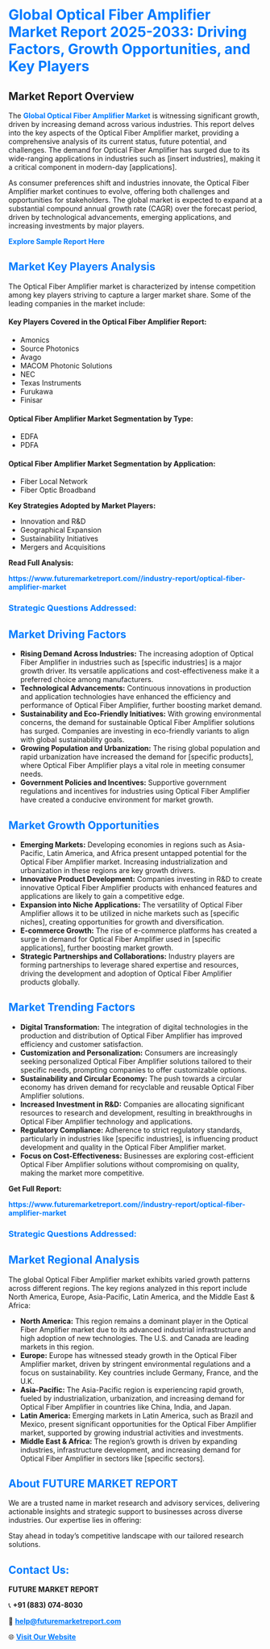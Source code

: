 <h1 style="color: #007BFF;">Global Optical Fiber Amplifier Market Report 2025-2033: Driving Factors, Growth Opportunities, and Key Players</h1>

<section id="overview">
<h2>Market Report Overview</h2>
<p>The <a href="https://www.futuremarketreport.com//industry-report/optical-fiber-amplifier-market" style="color: #007BFF; text-decoration: none;"><strong>Global Optical Fiber Amplifier Market</strong></a> is witnessing significant growth, driven by increasing demand across various industries. This report delves into the key aspects of the Optical Fiber Amplifier market, providing a comprehensive analysis of its current status, future potential, and challenges. The demand for Optical Fiber Amplifier has surged due to its wide-ranging applications in industries such as [insert industries], making it a critical component in modern-day [applications].</p>
<p>As consumer preferences shift and industries innovate, the Optical Fiber Amplifier market continues to evolve, offering both challenges and opportunities for stakeholders. The global market is expected to expand at a substantial compound annual growth rate (CAGR) over the forecast period, driven by technological advancements, emerging applications, and increasing investments by major players.</p>
</section>

<section id="overview">
<p><a href="https://www.futuremarketreport.com//request-sample/reportId=76421" style="color: #007BFF; text-decoration: none;"><strong>Explore Sample Report Here</strong></a></p>
</section>

<section id="key-players">
<h2 style="color: #007BFF;">Market Key Players Analysis</h2>
<p>The Optical Fiber Amplifier market is characterized by intense competition among key players striving to capture a larger market share. Some of the leading companies in the market include:</p>
<h4>Key Players Covered in the Optical Fiber Amplifier Report:</h4>
<ul><li>Amonics</li><li>Source Photonics</li><li>Avago</li><li>MACOM Photonic Solutions</li><li>NEC</li><li>Texas Instruments</li><li>Furukawa</li><li>Finisar</li></ul>
<h4>Optical Fiber Amplifier Market Segmentation by Type:</h4>
<ul><li>EDFA</li><li>PDFA</li></ul>

<h4>Optical Fiber Amplifier Market Segmentation by Application:</h4>
<ul><li>Fiber Local Network</li><li>Fiber Optic Broadband</li></ul>
<p><strong>Key Strategies Adopted by Market Players:</strong></p>
<ul>
<li>Innovation and R&D</li>
<li>Geographical Expansion</li>
<li>Sustainability Initiatives</li>
<li>Mergers and Acquisitions</li>
</ul>
</section>

<section>
<p><strong>Read Full Analysis: </strong></p><a href="https://www.futuremarketreport.com//industry-report/optical-fiber-amplifier-market" style="color: #007BFF; text-decoration: none;"><strong>https://www.futuremarketreport.com//industry-report/optical-fiber-amplifier-market</strong></a>
<h3 style="color: #007BFF;">Strategic Questions Addressed:</h3>
</section>

<section id="driving-factors">
<h2 style="color: #007BFF;">Market Driving Factors</h2>
<ul>
<li><strong>Rising Demand Across Industries:</strong> The increasing adoption of Optical Fiber Amplifier in industries such as [specific industries] is a major growth driver. Its versatile applications and cost-effectiveness make it a preferred choice among manufacturers.</li>
<li><strong>Technological Advancements:</strong> Continuous innovations in production and application technologies have enhanced the efficiency and performance of Optical Fiber Amplifier, further boosting market demand.</li>
<li><strong>Sustainability and Eco-Friendly Initiatives:</strong> With growing environmental concerns, the demand for sustainable Optical Fiber Amplifier solutions has surged. Companies are investing in eco-friendly variants to align with global sustainability goals.</li>
<li><strong>Growing Population and Urbanization:</strong> The rising global population and rapid urbanization have increased the demand for [specific products], where Optical Fiber Amplifier plays a vital role in meeting consumer needs.</li>
<li><strong>Government Policies and Incentives:</strong> Supportive government regulations and incentives for industries using Optical Fiber Amplifier have created a conducive environment for market growth.</li>
</ul>
</section>

<section id="growth-opportunities">
<h2 style="color: #007BFF;">Market Growth Opportunities</h2>
<ul>
<li><strong>Emerging Markets:</strong> Developing economies in regions such as Asia-Pacific, Latin America, and Africa present untapped potential for the Optical Fiber Amplifier market. Increasing industrialization and urbanization in these regions are key growth drivers.</li>
<li><strong>Innovative Product Development:</strong> Companies investing in R&D to create innovative Optical Fiber Amplifier products with enhanced features and applications are likely to gain a competitive edge.</li>
<li><strong>Expansion into Niche Applications:</strong> The versatility of Optical Fiber Amplifier allows it to be utilized in niche markets such as [specific niches], creating opportunities for growth and diversification.</li>
<li><strong>E-commerce Growth:</strong> The rise of e-commerce platforms has created a surge in demand for Optical Fiber Amplifier used in [specific applications], further boosting market growth.</li>
<li><strong>Strategic Partnerships and Collaborations:</strong> Industry players are forming partnerships to leverage shared expertise and resources, driving the development and adoption of Optical Fiber Amplifier products globally.</li>
</ul>
</section>

<section id="trending-factors">
<h2 style="color: #007BFF;">Market Trending Factors</h2>
<ul>
<li><strong>Digital Transformation:</strong> The integration of digital technologies in the production and distribution of Optical Fiber Amplifier has improved efficiency and customer satisfaction.</li>
<li><strong>Customization and Personalization:</strong> Consumers are increasingly seeking personalized Optical Fiber Amplifier solutions tailored to their specific needs, prompting companies to offer customizable options.</li>
<li><strong>Sustainability and Circular Economy:</strong> The push towards a circular economy has driven demand for recyclable and reusable Optical Fiber Amplifier solutions.</li>
<li><strong>Increased Investment in R&D:</strong> Companies are allocating significant resources to research and development, resulting in breakthroughs in Optical Fiber Amplifier technology and applications.</li>
<li><strong>Regulatory Compliance:</strong> Adherence to strict regulatory standards, particularly in industries like [specific industries], is influencing product development and quality in the Optical Fiber Amplifier market.</li>
<li><strong>Focus on Cost-Effectiveness:</strong> Businesses are exploring cost-efficient Optical Fiber Amplifier solutions without compromising on quality, making the market more competitive.</li>
</ul>
</section>

<section>
<p><strong>Get Full Report: </strong></p><a href="https://www.futuremarketreport.com//industry-report/optical-fiber-amplifier-market" style="color: #007BFF; text-decoration: none;"><strong>https://www.futuremarketreport.com//industry-report/optical-fiber-amplifier-market</strong></a>
<h3 style="color: #007BFF;">Strategic Questions Addressed:</h3>
</section>


<section id="regional-analysis">
<h2 style="color: #007BFF;">Market Regional Analysis</h2>
<p>The global Optical Fiber Amplifier market exhibits varied growth patterns across different regions. The key regions analyzed in this report include North America, Europe, Asia-Pacific, Latin America, and the Middle East & Africa:</p>
<ul>
<li><strong>North America:</strong> This region remains a dominant player in the Optical Fiber Amplifier market due to its advanced industrial infrastructure and high adoption of new technologies. The U.S. and Canada are leading markets in this region.</li>
<li><strong>Europe:</strong> Europe has witnessed steady growth in the Optical Fiber Amplifier market, driven by stringent environmental regulations and a focus on sustainability. Key countries include Germany, France, and the U.K.</li>
<li><strong>Asia-Pacific:</strong> The Asia-Pacific region is experiencing rapid growth, fueled by industrialization, urbanization, and increasing demand for Optical Fiber Amplifier in countries like China, India, and Japan.</li>
<li><strong>Latin America:</strong> Emerging markets in Latin America, such as Brazil and Mexico, present significant opportunities for the Optical Fiber Amplifier market, supported by growing industrial activities and investments.</li>
<li><strong>Middle East & Africa:</strong> The region’s growth is driven by expanding industries, infrastructure development, and increasing demand for Optical Fiber Amplifier in sectors like [specific sectors].</li>
</ul>
</section>

<footer>
<h2 style="color: #007BFF;">About FUTURE MARKET REPORT</h2>
<p>We are a trusted name in market research and advisory services, delivering actionable insights and strategic support to businesses across diverse industries. Our expertise lies in offering:</p>

<p>Stay ahead in today’s competitive landscape with our tailored research solutions.</p>

<h2 style="color: #007BFF;">Contact Us:</h2>
<p><strong>FUTURE MARKET REPORT</strong></p>
<p>📞 <strong>+91 (883) 074-8030</strong></p>
<p>📧 <strong><a href="mailto:help@futuremarketreport.com" style="color: #007BFF;">help@futuremarketreport.com</a></strong></p>
<p>🌐 <strong><a href="https://www.futuremarketreport.com/" style="color: #007BFF;">Visit Our Website</a></strong></p>
</footer>